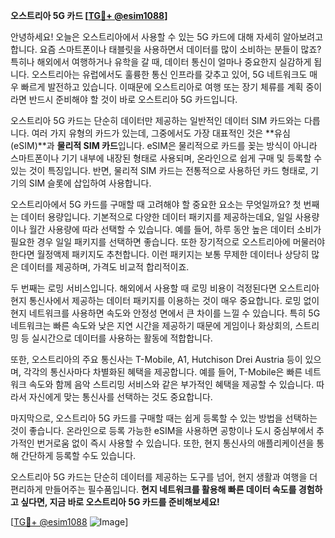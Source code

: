 **오스트리아 5G 카드 [[TG💪+ @esim1088](https://t.me/s/esim1088)]**

안녕하세요! 오늘은 오스트리아에서 사용할 수 있는 5G 카드에 대해 자세히 알아보려고 합니다. 요즘 스마트폰이나 태블릿을 사용하면서 데이터를 많이 소비하는 분들이 많죠? 특히나 해외에서 여행하거나 유학을 갈 때, 데이터 통신이 얼마나 중요한지 실감하게 됩니다. 오스트리아는 유럽에서도 훌륭한 통신 인프라를 갖추고 있어, 5G 네트워크도 매우 빠르게 발전하고 있습니다. 이때문에 오스트리아로 여행 또는 장기 체류를 계획 중이라면 반드시 준비해야 할 것이 바로 오스트리아 5G 카드입니다.

오스트리아 5G 카드는 단순히 데이터만 제공하는 일반적인 데이터 SIM 카드와는 다릅니다. 여러 가지 유형의 카드가 있는데, 그중에서도 가장 대표적인 것은 **유심(eSIM)**과 **물리적 SIM 카드**입니다. eSIM은 물리적으로 카드를 꽂는 방식이 아니라 스마트폰이나 기기 내부에 내장된 형태로 사용되며, 온라인으로 쉽게 구매 및 등록할 수 있는 것이 특징입니다. 반면, 물리적 SIM 카드는 전통적으로 사용하던 카드 형태로, 기기의 SIM 슬롯에 삽입하여 사용합니다.

오스트리아에서 5G 카드를 구매할 때 고려해야 할 중요한 요소는 무엇일까요? 첫 번째는 데이터 용량입니다. 기본적으로 다양한 데이터 패키지를 제공하는데요, 일일 사용량이나 월간 사용량에 따라 선택할 수 있습니다. 예를 들어, 하루 동안 높은 데이터 소비가 필요한 경우 일일 패키지를 선택하면 좋습니다. 또한 장기적으로 오스트리아에 머물러야 한다면 월정액제 패키지도 추천합니다. 이런 패키지는 보통 무제한 데이터나 상당히 많은 데이터를 제공하며, 가격도 비교적 합리적이죠.

두 번째는 로밍 서비스입니다. 해외에서 사용할 때 로밍 비용이 걱정된다면 오스트리아 현지 통신사에서 제공하는 데이터 패키지를 이용하는 것이 매우 중요합니다. 로밍 없이 현지 네트워크를 사용하면 속도와 안정성 면에서 큰 차이를 느낄 수 있습니다. 특히 5G 네트워크는 빠른 속도와 낮은 지연 시간을 제공하기 때문에 게임이나 화상회의, 스트리밍 등 실시간으로 데이터를 사용하는 활동에 적합합니다.

또한, 오스트리아의 주요 통신사는 T-Mobile, A1, Hutchison Drei Austria 등이 있으며, 각각의 통신사마다 차별화된 혜택을 제공합니다. 예를 들어, T-Mobile은 빠른 네트워크 속도와 함께 음악 스트리밍 서비스와 같은 부가적인 혜택을 제공할 수 있습니다. 따라서 자신에게 맞는 통신사를 선택하는 것도 중요합니다.

마지막으로, 오스트리아 5G 카드를 구매할 때는 쉽게 등록할 수 있는 방법을 선택하는 것이 좋습니다. 온라인으로 등록 가능한 eSIM을 사용하면 공항이나 도시 중심부에서 추가적인 번거로움 없이 즉시 사용할 수 있습니다. 또한, 현지 통신사의 애플리케이션을 통해 간단하게 등록할 수도 있습니다.

오스트리아 5G 카드는 단순히 데이터를 제공하는 도구를 넘어, 현지 생활과 여행을 더 편리하게 만들어주는 필수품입니다. **현지 네트워크를 활용해 빠른 데이터 속도를 경험하고 싶다면, 지금 바로 오스트리아 5G 카드를 준비해보세요!** 

[[TG💪+ @esim1088](https://t.me/s/esim1088) ![Image](https://i.postimg.cc/Y0z9fWf4/image.png)]